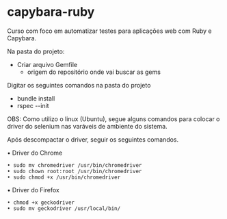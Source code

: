# capybara-ruby
Curso com foco em automatizar testes para aplicações web com Ruby e Capybara.

Na pasta do projeto:

* Criar arquivo Gemfile
	- origem do repositório onde vai buscar as gems

Digitar os seguintes comandos na pasta do projeto
* bundle install
* rspec --init

OBS: Como utilizo o linux (Ubuntu), segue alguns comandos para colocar o driver do selenium nas varáveis de ambiente do sistema.

Após descompactar o driver, seguir os seguintes comandos.

• Driver do Chrome
	
	• sudo mv chromedriver /usr/bin/chromedriver
 	• sudo chown root:root /usr/bin/chromedriver
	• sudo chmod +x /usr/bin/chromedriver

• Driver do Firefox

	• chmod +x geckodriver
	• sudo mv geckodriver /usr/local/bin/
